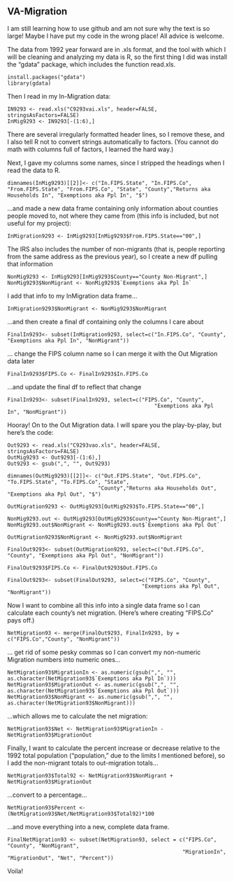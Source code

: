 ## VA-Migration
I am still learning how to use github and am not sure why the text is so large! Maybe I have put my code in the wrong place! All advice is welcome.

The data from 1992 year forward are in .xls format, and the tool with which I will be cleaning and analyzing my data is R, so the first thing I did was install the “gdata” package, which includes the function read.xls.
```
install.packages("gdata")
library(gdata)
```
Then I read in my In-Migration data:
```
IN9293 <- read.xls("C9293vai.xls", header=FALSE, stringsAsFactors=FALSE)
InMig9293 <- IN9293[-(1:6),]
```
There are several irregularly formatted header lines, so I remove these, and I also tell R not to convert strings automatically to factors. (You cannot do math with columns full of factors, I learned the hard way.)

Next, I gave my columns some names, since I stripped the headings when I read the data to R.
```
dimnames(InMig9293)[[2]]<- c("In.FIPS.State", "In.FIPS.Co", "From.FIPS.State", "From.FIPS.Co", "State", "County","Returns aka Households In", "Exemptions aka Ppl In", "$")
 ```
 
…and made a new data frame containing only information about counties people moved to, not where they came from (this info is included, but not useful for my project):
```
InMigration9293 <- InMig9293[InMig9293$From.FIPS.State=="00",]
```

The IRS also includes the number of non-migrants (that is, people reporting from the same address as the previous year), so I create a new df pulling that information 
```
NonMig9293 <- InMig9293[InMig9293$County=="County Non-Migrant",]
NonMig9293$NonMigrant <- NonMig9293$`Exemptions aka Ppl In`
```
I add that info to my InMigration data frame…
```
InMigration9293$NonMigrant <- NonMig9293$NonMigrant
```
…and then create a final df containing only the columns I care about
```
FinalIn9293<- subset(InMigration9293, select=c("In.FIPS.Co", "County", "Exemptions aka Ppl In", "NonMigrant"))
```
… change the FIPS column name so I can merge it with the Out Migration data later
```
FinalIn9293$FIPS.Co <- FinalIn9293$In.FIPS.Co
```
…and update the final df to reflect that change
```
FinalIn9293<- subset(FinalIn9293, select=c("FIPS.Co", "County", 
                                               "Exemptions aka Ppl In", "NonMigrant"))
```
Hooray! On to the Out Migration data. I will spare you the play-by-play, but here’s the code:
```
Out9293 <- read.xls("C9293vao.xls", header=FALSE, stringsAsFactors=FALSE)
OutMig9293 <- Out9293[-(1:6),]
Out9293 <- gsub(",", "", Out9293)

dimnames(OutMig9293)[[2]]<- c("Out.FIPS.State", "Out.FIPS.Co", "To.FIPS.State", "To.FIPS.Co", "State", 
                             "County","Returns aka Households Out", "Exemptions aka Ppl Out", "$")

OutMigration9293 <- OutMig9293[OutMig9293$To.FIPS.State=="00",]

NonMig9293.out <- OutMig9293[OutMig9293$County=="County Non-Migrant",]
NonMig9293.out$NonMigrant <- NonMig9293.out$`Exemptions aka Ppl Out`

OutMigration9293$NonMigrant <- NonMig9293.out$NonMigrant

FinalOut9293<- subset(OutMigration9293, select=c("Out.FIPS.Co", "County", "Exemptions aka Ppl Out", "NonMigrant"))

FinalOut9293$FIPS.Co <- FinalOut9293$Out.FIPS.Co

FinalOut9293<- subset(FinalOut9293, select=c("FIPS.Co", "County", 
                                           "Exemptions aka Ppl Out", "NonMigrant"))
```

Now I want to combine all this info into a single data frame so I can calculate each county’s net migration. (Here’s where creating “FIPS.Co” pays off.)
```
NetMigration93 <- merge(FinalOut9293, FinalIn9293, by = c("FIPS.Co","County", "NonMigrant")) 
```
… get rid of some pesky commas so I can convert my non-numeric Migration numbers into numeric ones…
```
NetMigration93$MigrationIn <- as.numeric(gsub(",", "", as.character(NetMigration93$`Exemptions aka Ppl In`)))
NetMigration93$MigrationOut <- as.numeric(gsub(",", "", as.character(NetMigration93$`Exemptions aka Ppl Out`)))
NetMigration93$NonMigrant <- as.numeric(gsub(",", "", as.character(NetMigration93$NonMigrant)))
```

…which allows me to calculate the net migration:
```
NetMigration93$Net <- NetMigration93$MigrationIn - NetMigration93$MigrationOut
```
Finally, I want to calculate the percent increase or decrease relative to the 1992 total population (“population,” due to the limits I mentioned before), so I add the non-migrant totals to out-migration totals…
```
NetMigration93$Total92 <- NetMigration93$NonMigrant + NetMigration93$MigrationOut
```
…convert to a percentage…
```
NetMigration93$Percent <- (NetMigration93$Net/NetMigration93$Total92)*100
```
…and move everything into a new, complete data frame.
```
FinalNetMigration93 <- subset(NetMigration93, select = c("FIPS.Co", "County", "NonMigrant",
                                                        "MigrationIn", "MigrationOut", "Net", "Percent"))
```
Voila! 
